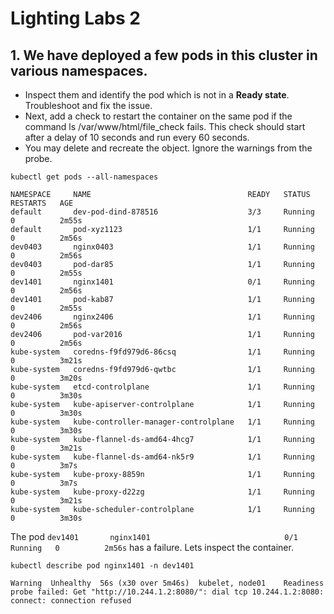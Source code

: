 # Lighting Labs 2

## 1. We have deployed a few pods in this cluster in various namespaces. 

* Inspect them and identify the pod which is not in a **Ready state**. Troubleshoot and fix the issue.
* Next, add a check to restart the container on the same pod if the command ls /var/www/html/file_check fails. This check should start after a delay of 10 seconds and run every 60 seconds.
* You may delete and recreate the object. Ignore the warnings from the probe.

```
kubectl get pods --all-namespaces
```

```
NAMESPACE     NAME                                   READY   STATUS    RESTARTS   AGE
default       dev-pod-dind-878516                    3/3     Running   0          2m55s
default       pod-xyz1123                            1/1     Running   0          2m56s
dev0403       nginx0403                              1/1     Running   0          2m56s
dev0403       pod-dar85                              1/1     Running   0          2m55s
dev1401       nginx1401                              0/1     Running   0          2m56s
dev1401       pod-kab87                              1/1     Running   0          2m55s
dev2406       nginx2406                              1/1     Running   0          2m56s
dev2406       pod-var2016                            1/1     Running   0          2m56s
kube-system   coredns-f9fd979d6-86csq                1/1     Running   0          3m21s
kube-system   coredns-f9fd979d6-qwtbc                1/1     Running   0          3m20s
kube-system   etcd-controlplane                      1/1     Running   0          3m30s
kube-system   kube-apiserver-controlplane            1/1     Running   0          3m30s
kube-system   kube-controller-manager-controlplane   1/1     Running   0          3m30s
kube-system   kube-flannel-ds-amd64-4hcg7            1/1     Running   0          3m21s
kube-system   kube-flannel-ds-amd64-nk5r9            1/1     Running   0          3m7s
kube-system   kube-proxy-8859n                       1/1     Running   0          3m7s
kube-system   kube-proxy-d22zg                       1/1     Running   0          3m21s
kube-system   kube-scheduler-controlplane            1/1     Running   0          3m30s
```

The pod `dev1401       nginx1401                              0/1     Running   0          2m56s` has a failure. Lets inspect the container.

```
kubectl describe pod nginx1401 -n dev1401
```

`
 Warning  Unhealthy  56s (x30 over 5m46s)  kubelet, node01    Readiness probe failed: Get "http://10.244.1.2:8080/": dial tcp 10.244.1.2:8080: connect: connection refused
 `

